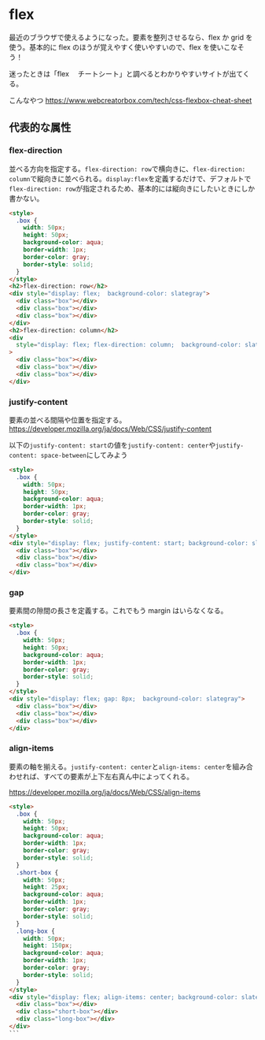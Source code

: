 # flex

最近のブラウザで使えるようになった。要素を整列させるなら、flex か grid を使う。基本的に flex のほうが覚えやすく使いやすいので、flex を使いこなそう！

迷ったときは「flex 　チートシート」と調べるとわかりやすいサイトが出てくる。

こんなやつ
https://www.webcreatorbox.com/tech/css-flexbox-cheat-sheet

## 代表的な属性

### flex-direction

並べる方向を指定する。`flex-direction: row`で横向きに、`flex-direction: column`で縦向きに並べられる。`display:flex`を定義するだけで、デフォルトで`flex-direction: row`が指定されるため、基本的には縦向きにしたいときにしか書かない。

```html
<style>
  .box {
    width: 50px;
    height: 50px;
    background-color: aqua;
    border-width: 1px;
    border-color: gray;
    border-style: solid;
  }
</style>
<h2>flex-direction: row</h2>
<div style="display: flex;  background-color: slategray">
  <div class="box"></div>
  <div class="box"></div>
  <div class="box"></div>
</div>
<h2>flex-direction: column</h2>
<div
  style="display: flex; flex-direction: column;  background-color: slategray"
>
  <div class="box"></div>
  <div class="box"></div>
  <div class="box"></div>
</div>
```

### justify-content

要素の並べる間隔や位置を指定する。
https://developer.mozilla.org/ja/docs/Web/CSS/justify-content

以下の`justify-content: start`の値を`justify-content: center`や`justify-content: space-between`にしてみよう

```html
<style>
  .box {
    width: 50px;
    height: 50px;
    background-color: aqua;
    border-width: 1px;
    border-color: gray;
    border-style: solid;
  }
</style>
<div style="display: flex; justify-content: start; background-color: slategray">
  <div class="box"></div>
  <div class="box"></div>
  <div class="box"></div>
</div>
```

### gap

要素間の隙間の長さを定義する。これでもう margin はいらなくなる。

```html
<style>
  .box {
    width: 50px;
    height: 50px;
    background-color: aqua;
    border-width: 1px;
    border-color: gray;
    border-style: solid;
  }
</style>
<div style="display: flex; gap: 8px;  background-color: slategray">
  <div class="box"></div>
  <div class="box"></div>
  <div class="box"></div>
</div>
```

### align-items

要素の軸を揃える。`justify-content: center`と`align-items: center`を組み合わせれば、すべての要素が上下左右真ん中によってくれる。

https://developer.mozilla.org/ja/docs/Web/CSS/align-items

````html
<style>
  .box {
    width: 50px;
    height: 50px;
    background-color: aqua;
    border-width: 1px;
    border-color: gray;
    border-style: solid;
  }
  .short-box {
    width: 50px;
    height: 25px;
    background-color: aqua;
    border-width: 1px;
    border-color: gray;
    border-style: solid;
  }
  .long-box {
    width: 50px;
    height: 150px;
    background-color: aqua;
    border-width: 1px;
    border-color: gray;
    border-style: solid;
  }
</style>
<div style="display: flex; align-items: center; background-color: slategray">
  <div class="box"></div>
  <div class="short-box"></div>
  <div class="long-box"></div>
</div>
```
````
